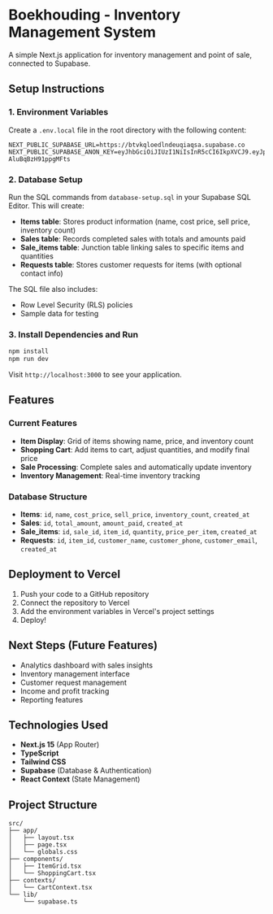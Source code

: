 # Boekhouding - Inventory Management System

A simple Next.js application for inventory management and point of sale, connected to Supabase.

## Setup Instructions

### 1. Environment Variables
Create a `.env.local` file in the root directory with the following content:

```env
NEXT_PUBLIC_SUPABASE_URL=https://btvkqloedlndeuqiaqsa.supabase.co
NEXT_PUBLIC_SUPABASE_ANON_KEY=eyJhbGciOiJIUzI1NiIsInR5cCI6IkpXVCJ9.eyJpc3MiOiJzdXBhYmFzZSIsInJlZiI6ImJ0dmtxbG9lZGxuZGV1cWlhcXNhIiwicm9sZSI6ImFub24iLCJpYXQiOjE3NTkwODYyMjMsImV4cCI6MjA3NDY2MjIyM30.HMp0qJRjsvAC5FrR8ffRD6Tj8-AluBqBzH91ppgMFts
```

### 2. Database Setup
Run the SQL commands from `database-setup.sql` in your Supabase SQL Editor. This will create:

- **Items table**: Stores product information (name, cost price, sell price, inventory count)
- **Sales table**: Records completed sales with totals and amounts paid
- **Sale_items table**: Junction table linking sales to specific items and quantities
- **Requests table**: Stores customer requests for items (with optional contact info)

The SQL file also includes:
- Row Level Security (RLS) policies
- Sample data for testing

### 3. Install Dependencies and Run
```bash
npm install
npm run dev
```

Visit `http://localhost:3000` to see your application.

## Features

### Current Features
- **Item Display**: Grid of items showing name, price, and inventory count
- **Shopping Cart**: Add items to cart, adjust quantities, and modify final price
- **Sale Processing**: Complete sales and automatically update inventory
- **Inventory Management**: Real-time inventory tracking

### Database Structure
- **Items**: `id`, `name`, `cost_price`, `sell_price`, `inventory_count`, `created_at`
- **Sales**: `id`, `total_amount`, `amount_paid`, `created_at`
- **Sale_items**: `id`, `sale_id`, `item_id`, `quantity`, `price_per_item`, `created_at`
- **Requests**: `id`, `item_id`, `customer_name`, `customer_phone`, `customer_email`, `created_at`

## Deployment to Vercel

1. Push your code to a GitHub repository
2. Connect the repository to Vercel
3. Add the environment variables in Vercel's project settings
4. Deploy!

## Next Steps (Future Features)
- Analytics dashboard with sales insights
- Inventory management interface
- Customer request management
- Income and profit tracking
- Reporting features

## Technologies Used
- **Next.js 15** (App Router)
- **TypeScript**
- **Tailwind CSS**
- **Supabase** (Database & Authentication)
- **React Context** (State Management)

## Project Structure
```
src/
├── app/
│   ├── layout.tsx
│   ├── page.tsx
│   └── globals.css
├── components/
│   ├── ItemGrid.tsx
│   └── ShoppingCart.tsx
├── contexts/
│   └── CartContext.tsx
└── lib/
    └── supabase.ts
```